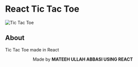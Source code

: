 # React Tic Tac Toe

![Tic Tac Toe](readme/tictactoe.gif)

## About

Tic Tac Toe made in React

<p align="center">Made by <strong> MATEEH ULLAH ABBASI USING REACT</strong></p>
